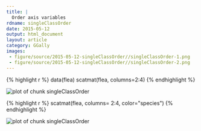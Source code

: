 ```yaml
---
title: |
  Order axis variables
rdname: singleClassOrder
date: 2015-05-12
output: html_document
layout: article
category: GGally
images:
 - figure/source/2015-05-12-singleClassOrder//singleClassOrder-1.png
 - figure/source/2015-05-12-singleClassOrder//singleClassOrder-2.png
---
```





{% highlight r %}
data(flea)
scatmat(flea, columns=2:4)
{% endhighlight %}

![plot of chunk singleClassOrder](/allYourFigureAreBelongToUs/figure/source/2015-05-12-singleClassOrder/singleClassOrder-1.png) 

{% highlight r %}
scatmat(flea, columns= 2:4, color="species")
{% endhighlight %}

![plot of chunk singleClassOrder](/allYourFigureAreBelongToUs/figure/source/2015-05-12-singleClassOrder/singleClassOrder-2.png) 